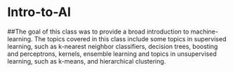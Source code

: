 # Intro-to-AI
##The goal of this class was to provide a broad introduction to machine-learning. The topics covered in this class include some topics in supervised learning, such as k-nearest neighbor classifiers, decision trees, boosting and perceptrons, kernels, ensemble learning and topics in unsupervised learning, such as k-means, and hierarchical clustering.

